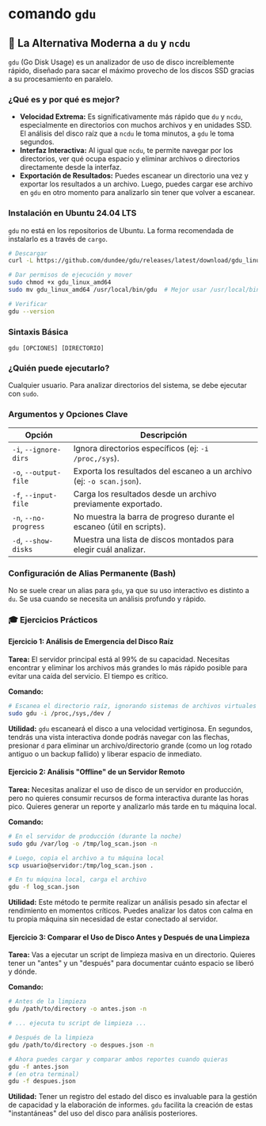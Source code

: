 # comando `gdu`

## 🚀 La Alternativa Moderna a `du` y `ncdu`

`gdu` (Go Disk Usage) es un analizador de uso de disco increíblemente rápido, diseñado para sacar el máximo provecho de los discos SSD gracias a su procesamiento en paralelo.

### ¿Qué es y por qué es mejor?

-   **Velocidad Extrema:** Es significativamente más rápido que `du` y `ncdu`, especialmente en directorios con muchos archivos y en unidades SSD. El análisis del disco raíz que a `ncdu` le toma minutos, a `gdu` le toma segundos.
-   **Interfaz Interactiva:** Al igual que `ncdu`, te permite navegar por los directorios, ver qué ocupa espacio y eliminar archivos o directorios directamente desde la interfaz.
-   **Exportación de Resultados:** Puedes escanear un directorio una vez y exportar los resultados a un archivo. Luego, puedes cargar ese archivo en `gdu` en otro momento para analizarlo sin tener que volver a escanear.

### Instalación en Ubuntu 24.04 LTS

`gdu` no está en los repositorios de Ubuntu. La forma recomendada de instalarlo es a través de `cargo`.

```bash
# Descargar
curl -L https://github.com/dundee/gdu/releases/latest/download/gdu_linux_amd64.tgz | tar xz

# Dar permisos de ejecución y mover
sudo chmod +x gdu_linux_amd64
sudo mv gdu_linux_amd64 /usr/local/bin/gdu  # Mejor usar /usr/local/bin/

# Verificar
gdu --version
```

### Sintaxis Básica

```
gdu [OPCIONES] [DIRECTORIO]
```

### ¿Quién puede ejecutarlo?

Cualquier usuario. Para analizar directorios del sistema, se debe ejecutar con `sudo`.

### Argumentos y Opciones Clave

| Opción           | Descripción                                                                 |
| ---------------- | --------------------------------------------------------------------------- |
| `-i`, `--ignore-dirs` | Ignora directorios específicos (ej: `-i /proc,/sys`).                     |
| `-o`, `--output-file` | Exporta los resultados del escaneo a un archivo (ej: `-o scan.json`).     |
| `-f`, `--input-file` | Carga los resultados desde un archivo previamente exportado.              |
| `-n`, `--no-progress` | No muestra la barra de progreso durante el escaneo (útil en scripts).   |
| `-d`, `--show-disks` | Muestra una lista de discos montados para elegir cuál analizar.         |

### Configuración de Alias Permanente (Bash)

No se suele crear un alias para `gdu`, ya que su uso interactivo es distinto a `du`. Se usa cuando se necesita un análisis profundo y rápido.

### 🎓 Ejercicios Prácticos

#### Ejercicio 1: Análisis de Emergencia del Disco Raíz

**Tarea:** El servidor principal está al 99% de su capacidad. Necesitas encontrar y eliminar los archivos más grandes lo más rápido posible para evitar una caída del servicio. El tiempo es crítico.

**Comando:**
```bash
# Escanea el directorio raíz, ignorando sistemas de archivos virtuales
sudo gdu -i /proc,/sys,/dev /
```
**Utilidad:** `gdu` escaneará el disco a una velocidad vertiginosa. En segundos, tendrás una vista interactiva donde podrás navegar con las flechas, presionar `d` para eliminar un archivo/directorio grande (como un log rotado antiguo o un backup fallido) y liberar espacio de inmediato.

#### Ejercicio 2: Análisis "Offline" de un Servidor Remoto

**Tarea:** Necesitas analizar el uso de disco de un servidor en producción, pero no quieres consumir recursos de forma interactiva durante las horas pico. Quieres generar un reporte y analizarlo más tarde en tu máquina local.

**Comando:**
```bash
# En el servidor de producción (durante la noche)
sudo gdu /var/log -o /tmp/log_scan.json -n

# Luego, copia el archivo a tu máquina local
scp usuario@servidor:/tmp/log_scan.json .

# En tu máquina local, carga el archivo
gdu -f log_scan.json
```
**Utilidad:** Este método te permite realizar un análisis pesado sin afectar el rendimiento en momentos críticos. Puedes analizar los datos con calma en tu propia máquina sin necesidad de estar conectado al servidor.

#### Ejercicio 3: Comparar el Uso de Disco Antes y Después de una Limpieza

**Tarea:** Vas a ejecutar un script de limpieza masiva en un directorio. Quieres tener un "antes" y un "después" para documentar cuánto espacio se liberó y dónde.

**Comando:**
```bash
# Antes de la limpieza
gdu /path/to/directory -o antes.json -n

# ... ejecuta tu script de limpieza ...

# Después de la limpieza
gdu /path/to/directory -o despues.json -n

# Ahora puedes cargar y comparar ambos reportes cuando quieras
gdu -f antes.json
# (en otra terminal)
gdu -f despues.json
```
**Utilidad:** Tener un registro del estado del disco es invaluable para la gestión de capacidad y la elaboración de informes. `gdu` facilita la creación de estas "instantáneas" del uso del disco para análisis posteriores.
